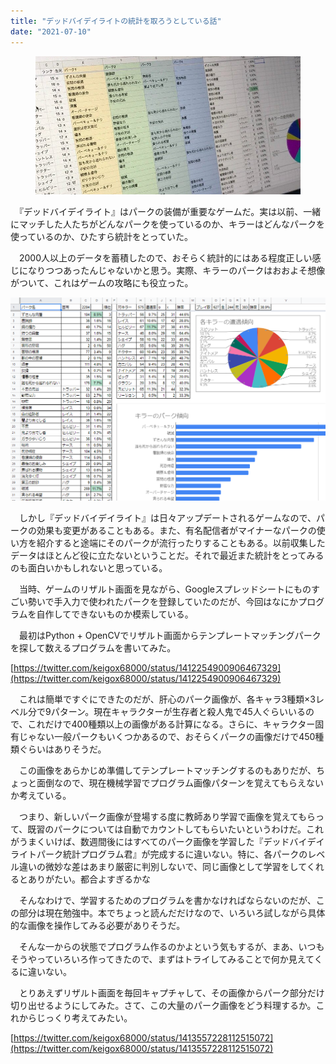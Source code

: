 ```yaml
---
title: "デッドバイデイライトの統計を取ろうとしている話"
date: "2021-07-10"
---
```


<figure>

![](assets/n7188d8446ed9_8fcd74bb33e4a73f1bfb8f95f0dd3c1a.jpg)

</figure>

　『デッドバイデイライト』はパークの装備が重要なゲームだ。実は以前、一緒にマッチした人たちがどんなパークを使っているのか、キラーはどんなパークを使っているのか、ひたすら統計をとっていた。

　2000人以上のデータを蓄積したので、おそらく統計的にはある程度正しい感じになりつつあったんじゃないかと思う。実際、キラーのパークはおおよそ想像がついて、これはゲームの攻略にも役立った。

![画像1](assets/n7188d8446ed9_picture_pc_54af2b36e10776275268fd4073491a0e.png)

　しかし『デッドバイデイライト』は日々アップデートされるゲームなので、パークの効果も変更があることもある。また、有名配信者がマイナーなパークの使い方を紹介すると途端にそのパークが流行ったりすることもある。以前収集したデータはほとんど役に立たないということだ。それで最近また統計をとってみるのも面白いかもしれないと思っている。

　当時、ゲームのリザルト画面を見ながら、Googleスプレッドシートにものすごい勢いで手入力で使われたパークを登録していたのだが、今回はなにかプログラムを自作してできないものか模索している。

　最初はPython + OpenCVでリザルト画面からテンプレートマッチングパークを探して数えるプログラムを書いてみた。

[https://twitter.com/keigox68000/status/1412254900906467329](https://twitter.com/keigox68000/status/1412254900906467329)

　これは簡単ですぐにできたのだが、肝心のパーク画像が、各キャラ3種類×3レベル分で9パターン。現在キャラクターが生存者と殺人鬼で45人ぐらいいるので、これだけで400種類以上の画像がある計算になる。さらに、キャラクター固有じゃない一般パークもいくつかあるので、おそらくパークの画像だけで450種類ぐらいはありそうだ。

　この画像をあらかじめ準備してテンプレートマッチングするのもありだが、ちょっと面倒なので、現在機械学習でプログラム画像パターンを覚えてもらえないか考えている。

　つまり、新しいパーク画像が登場する度に教師あり学習で画像を覚えてもらって、既習のパークについては自動でカウントしてもらいたいというわけだ。これがうまくいけば、数週間後にはすべてのパーク画像を学習した『デッドバイデイライトパーク統計プログラム君』が完成するに違いない。特に、各パークのレベル違いの微妙な差はあまり厳密に判別しないで、同じ画像として学習をしてくれるとありがたい。都合よすぎるかな

　そんなわけで、学習するためのプログラムを書かなければならないのだが、この部分は現在勉強中。本でちょっと読んだだけなので、いろいろ試しながら具体的な画像を操作してみる必要がありそうだ。

　そんな一からの状態でプログラム作るのかよという気もするが、まあ、いつもそうやっていろいろ作ってきたので、まずはトライしてみることで何か見えてくるに違いない。

　とりあえずリザルト画面を毎回キャプチャして、その画像からパーク部分だけ切り出せるようにしてみた。さて、この大量のパーク画像をどう料理するか。これからじっくり考えてみたい。

[https://twitter.com/keigox68000/status/1413557228112515072](https://twitter.com/keigox68000/status/1413557228112515072)
